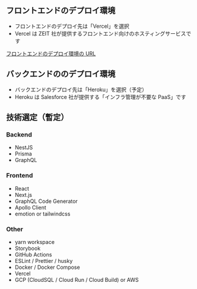 ## フロントエンドのデプロイ環境

- フロントエンドのデプロイ先は「Vercel」を選択
- Vercel は ZEIT 社が提供するフロントエンド向けのホスティングサービスです

[フロントエンドのデプロイ環境の URL](https://personal-development-client-kzbe79r2h-kimuniiii.vercel.app/top)

## バックエンドののデプロイ環境

- バックエンドのデプロイ先は「Heroku」を選択（予定）
- Heroku は Salesforce 社が提供する「インフラ管理が不要な PaaS」です

## 技術選定（暫定）

### Backend

- NestJS
- Prisma
- GraphQL

### Frontend

- React
- Next.js
- GraphQL Code Generator
- Apollo Client
- emotion or tailwindcss

### Other

- yarn workspace
- Storybook
- GitHub Actions
- ESLint / Prettier / husky
- Docker / Docker Compose
- Vercel
- GCP (CloudSQL / Cloud Run / Cloud Build) or AWS
